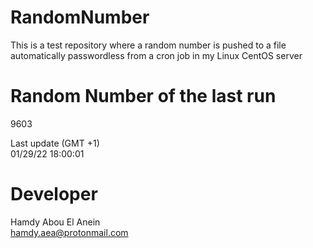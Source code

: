 # RandomNumber    
This is a test repository where a random number is pushed to a file automatically passwordless from a cron job in my Linux CentOS server    
# Random Number of the last run   
9603
      
Last update (GMT +1)    
01/29/22 18:00:01
# Developer    
Hamdy Abou El Anein   
hamdy.aea@protonmail.com
